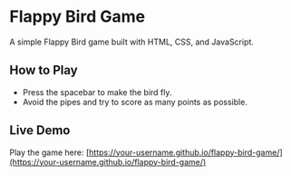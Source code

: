 # Flappy Bird Game

A simple Flappy Bird game built with HTML, CSS, and JavaScript.

## How to Play
- Press the spacebar to make the bird fly.
- Avoid the pipes and try to score as many points as possible.

## Live Demo
Play the game here: [https://your-username.github.io/flappy-bird-game/](https://your-username.github.io/flappy-bird-game/)
